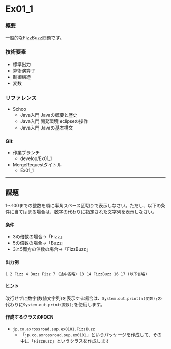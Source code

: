 # Ex01_1

### 概要
一般的なFizzBuzz問題です。

### 技術要素
* 標準出力
* 算術演算子
* 制御構造
* 変数

### リファレンス
* Schoo
  * Java入門 Javaの概要と歴史
  * Java入門 開発環境 eclipseの操作
  * Java入門 Javaの基本構文

### Git
* 作業ブランチ
  * develop/Ex01_1
* MergeRequestタイトル
  * Ex01_1

---
## 課題
1～100までの整数を順に半角スペース区切りで表示しなさい。ただし、以下の条件に当てはまる場合は、数字の代わりに指定された文字列を表示しなさい。

#### 条件
* 3の倍数の場合→「Fizz」
* 5の倍数の場合→「Buzz」
* 3と5両方の倍数の場合→「FizzBuzz」

#### 出力例
```
1 2 Fizz 4 Buzz Fizz 7 (途中省略) 13 14 FizzBuzz 16 17 (以下省略)
```

#### ヒント
改行せずに数字(数値文字列)を表示する場合は、`System.out.println(変数);`の代わりに`System.out.print(変数);`を使用します。

#### 作成するクラスのFQCN

* `jp.co.axrossroad.sup.ex0101.FizzBuzz`
  * 「`jp.co.axrossroad.sup.ex0101`」というパッケージを作成して、その中に「`FizzBuzz`」というクラスを作成します
